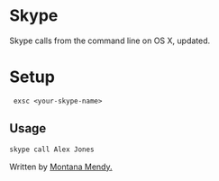 # Skype

Skype calls from the command line on OS X, updated.

# Setup
 
     exsc <your-skype-name>

## Usage

```sh
skype call Alex Jones
```

Written by <a href= "http://www.montanamendy.com">Montana Mendy.
